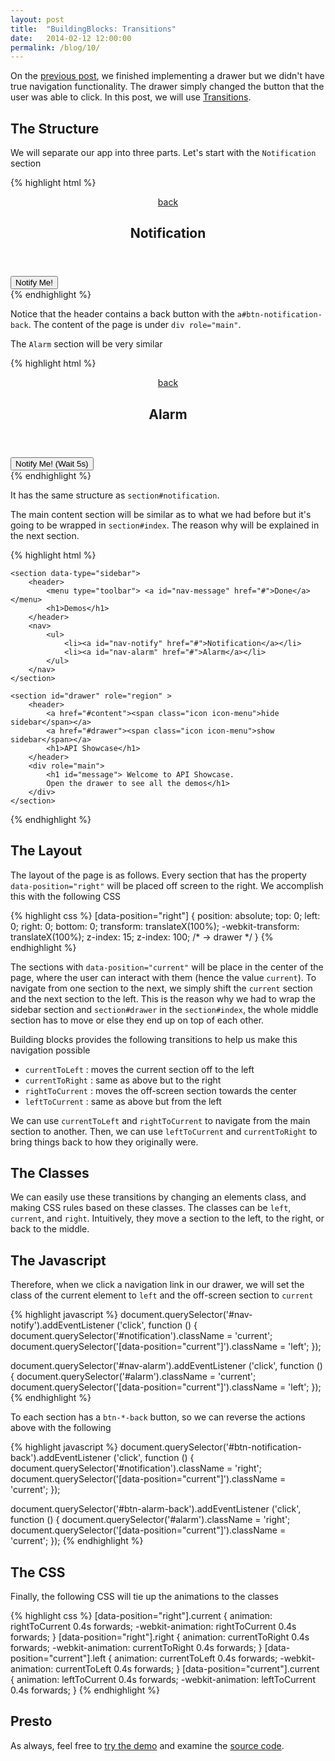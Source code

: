 ```yaml
---
layout: post
title:  "BuildingBlocks: Transitions"
date:   2014-02-12 12:00:00
permalink: /blog/10/
---
```


On the [previous post](/blog/9/), we finished implementing a drawer but we didn't have true navigation functionality. The drawer simply changed the button that the user was able to click. In this post, we will use [Transitions](http://buildingfirefoxos.com/transitions/in-app-navigation.html).

## The Structure

We will separate our app into three parts. Let's start with the `Notification` section

{% highlight html %}
<section id="notification" role="region" data-position="right">
    <header class="fixed">
	<a id="btn-notification-back" href="#">
		<span class="icon icon-back">back</span>
	</a>
	<h1>Notification</h1>
	</header>
	<div role="main">
		<button id="btn-notify"> Notify Me!</button>
	</div>
</section>
{% endhighlight %}

Notice that the header contains a back button with the `a#btn-notification-back`. The content of the page is under `div role="main"`.

The `Alarm` section will be very similar

{% highlight html %}
<section id="alarm" role="region" data-position="right">
    <header class="fixed">
	<a id="btn-alarm-back" href="#">
	  <span class="icon icon-back">back</span>
	</a>
	<h1>Alarm</h1>
	</header>
	<div role="main">
		<button id="btn-notify-wait"> Notify Me! (Wait 5s)</button>
	</div>
</section>
{% endhighlight %}

It has the same structure as `section#notification`.

The main content section will be similar as to what we had before but it's going to be wrapped in `section#index`. The reason why will be explained in the next section.

{% highlight html %}
<section id="index" data-position="current">
	
	<section data-type="sidebar">
		<header>
			<menu type="toolbar"> <a id="nav-message" href="#">Done</a> </menu>
			<h1>Demos</h1>
		</header>
		<nav>
			<ul>
				<li><a id="nav-notify" href="#">Notification</a></li>
				<li><a id="nav-alarm" href="#">Alarm</a></li>
	        </ul>
		</nav>
	</section>

	<section id="drawer" role="region" >
		<header>
			<a href="#content"><span class="icon icon-menu">hide sidebar</span></a>
			<a href="#drawer"><span class="icon icon-menu">show sidebar</span></a>
			<h1>API Showcase</h1>
		</header>
		<div role="main">
			<h1 id="message"> Welcome to API Showcase.
			Open the drawer to see all the demos</h1>
		</div>
	</section>
</section>
{% endhighlight %}

## The Layout

The layout of the page is as follows. Every section that has the property `data-position="right"` will be placed off screen to the right. We accomplish this with the following CSS

{% highlight css %}
[data-position="right"] {
    position: absolute;
    top: 0;
    left: 0;
    right: 0;
    bottom: 0;
    transform: translateX(100%);
    -webkit-transform: translateX(100%);
    z-index: 15;
    z-index: 100; /* -> drawer */
}
{% endhighlight %}

The sections with `data-position="current"` will be place in the center of the page, where the user can interact with them (hence the value `current`). To navigate from one section to the next, we simply shift the `current` section and the next section to the left. This is the reason why we had to wrap the sidebar section and `section#drawer` in the `section#index`, the whole middle section has to move or else they end up on top of each other. 

Building blocks provides the following transitions to help us make this navigation possible

* `currentToLeft` : moves the current section off to the left
* `currentToRight` : same as above but to the right
* `rightToCurrent` : moves the off-screen section towards the center
* `leftToCurrent` : same as above but from the left 

We can use `currentToLeft` and `rightToCurrent` to navigate from the main section to another. Then, we can use `leftToCurrent` and `currentToRight` to bring things back to how they originally were.

## The Classes

We can easily use these transitions by changing an elements class, and making CSS rules based on these classes. The classes can be `left`, `current`, and `right`. Intuitively, they move a section to the left, to the right, or back to the middle.

## The Javascript

Therefore, when we click a navigation link in our drawer, we will set the class of the current element to `left` and the off-screen section to `current`

{% highlight javascript %}
document.querySelector('#nav-notify').addEventListener ('click', function () {
	document.querySelector('#notification').className = 'current';
	document.querySelector('[data-position="current"]').className = 'left';
});

document.querySelector('#nav-alarm').addEventListener ('click', function () {
	document.querySelector('#alarm').className = 'current';
	document.querySelector('[data-position="current"]').className = 'left';
});
{% endhighlight %}

To each section has a `btn-*-back` button, so we can reverse the actions above with the following

{% highlight javascript %}
document.querySelector('#btn-notification-back').addEventListener ('click', function () {
	document.querySelector('#notification').className = 'right';
	document.querySelector('[data-position="current"]').className = 'current';
});

document.querySelector('#btn-alarm-back').addEventListener ('click', function () {
	document.querySelector('#alarm').className = 'right';
	document.querySelector('[data-position="current"]').className = 'current';
});
{% endhighlight %}

## The CSS

Finally, the following CSS will tie up the animations to the classes

{% highlight css %}
[data-position="right"].current {
    animation: rightToCurrent 0.4s forwards;
    -webkit-animation: rightToCurrent 0.4s forwards;
}
[data-position="right"].right {
    animation: currentToRight 0.4s forwards;
    -webkit-animation: currentToRight 0.4s forwards;
}
[data-position="current"].left {
    animation: currentToLeft 0.4s forwards;
    -webkit-animation: currentToLeft 0.4s forwards;
}
[data-position="current"].current {
    animation: leftToCurrent 0.4s forwards;
    -webkit-animation: leftToCurrent 0.4s forwards;
}
{% endhighlight %}

## Presto

As always, feel free to [try the demo](/demos/08/) and examine the [source code](https://github.com/NakedFerret/NakedFerret.github.io/tree/master/demos/08).
